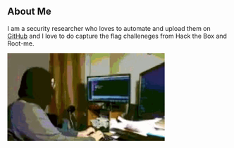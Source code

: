 ## About Me

I am a security researcher who loves to automate and upload them on  [GitHub](https://github.com/geek-repo/) and I love to do capture the flag challeneges from Hack the Box and Root-me.

![](/random/tenor.gif)
